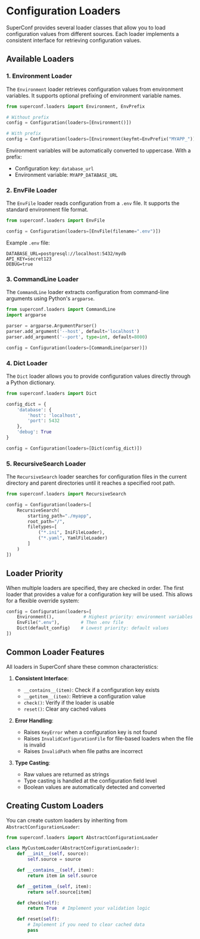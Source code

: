 # Configuration Loaders

SuperConf provides several loader classes that allow you to load configuration values from different sources. Each loader implements a consistent interface for retrieving configuration values.

## Available Loaders

### 1. Environment Loader

The `Environment` loader retrieves configuration values from environment variables. It supports optional prefixing of environment variable names.

```python
from superconf.loaders import Environment, EnvPrefix

# Without prefix
config = Configuration(loaders=[Environment()])

# With prefix
config = Configuration(loaders=[Environment(keyfmt=EnvPrefix("MYAPP_"))])
```

Environment variables will be automatically converted to uppercase. With a prefix:
- Configuration key: `database_url`
- Environment variable: `MYAPP_DATABASE_URL`

### 2. EnvFile Loader

The `EnvFile` loader reads configuration from a `.env` file. It supports the standard environment file format.

```python
from superconf.loaders import EnvFile

config = Configuration(loaders=[EnvFile(filename=".env")])
```

Example `.env` file:
```
DATABASE_URL=postgresql://localhost:5432/mydb
API_KEY=secret123
DEBUG=true
```

### 3. CommandLine Loader

The `CommandLine` loader extracts configuration from command-line arguments using Python's `argparse`.

```python
from superconf.loaders import CommandLine
import argparse

parser = argparse.ArgumentParser()
parser.add_argument('--host', default='localhost')
parser.add_argument('--port', type=int, default=8000)

config = Configuration(loaders=[CommandLine(parser)])
```

### 4. Dict Loader

The `Dict` loader allows you to provide configuration values directly through a Python dictionary.

```python
from superconf.loaders import Dict

config_dict = {
    'database': {
        'host': 'localhost',
        'port': 5432
    },
    'debug': True
}

config = Configuration(loaders=[Dict(config_dict)])
```

### 5. RecursiveSearch Loader

The `RecursiveSearch` loader searches for configuration files in the current directory and parent directories until it reaches a specified root path.

```python
from superconf.loaders import RecursiveSearch

config = Configuration(loaders=[
    RecursiveSearch(
        starting_path="./myapp",
        root_path="/",
        filetypes=[
            ("*.ini", IniFileLoader),
            ("*.yaml", YamlFileLoader)
        ]
    )
])
```

## Loader Priority

When multiple loaders are specified, they are checked in order. The first loader that provides a value for a configuration key will be used. This allows for a flexible override system:

```python
config = Configuration(loaders=[
    Environment(),           # Highest priority: environment variables
    EnvFile(".env"),        # Then .env file
    Dict(default_config)    # Lowest priority: default values
])
```

## Common Loader Features

All loaders in SuperConf share these common characteristics:

1. **Consistent Interface**:
    - `__contains__(item)`: Check if a configuration key exists
    - `__getitem__(item)`: Retrieve a configuration value
    - `check()`: Verify if the loader is usable
    - `reset()`: Clear any cached values

2. **Error Handling**:
    - Raises `KeyError` when a configuration key is not found
    - Raises `InvalidConfigurationFile` for file-based loaders when the file is invalid
    - Raises `InvalidPath` when file paths are incorrect

3. **Type Casting**:
    - Raw values are returned as strings
    - Type casting is handled at the configuration field level
    - Boolean values are automatically detected and converted

## Creating Custom Loaders

You can create custom loaders by inheriting from `AbstractConfigurationLoader`:

```python
from superconf.loaders import AbstractConfigurationLoader

class MyCustomLoader(AbstractConfigurationLoader):
    def __init__(self, source):
        self.source = source

    def __contains__(self, item):
        return item in self.source

    def __getitem__(self, item):
        return self.source[item]

    def check(self):
        return True  # Implement your validation logic

    def reset(self):
        # Implement if you need to clear cached data
        pass
```
